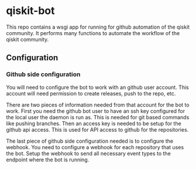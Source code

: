 # qiskit-bot

This repo contains a wsgi app for running for github automation of the 
qiskit community. It performs many functions to automate the workflow of the
qiskit community.

## Configuration


### Github side configuration

You will need to configure the bot to work with an github user account. This
account will need permission to create releases, push to the repo, etc.

There are two pieces of information needed from that account for the bot to
work. First you need the github bot user to have an ssh key configured for the
local user the daemon is run as. This is needed for git based commands like
pushing branches. Then an access key is needed to be setup for the github api
access. This is used for API access to github for the repositories.

The last piece of github side configuration needed is to configure the webhook.
You need to configure a webhook for each repository that uses the bot. Setup
the webhook to send all necessary event types to the endpoint where the bot
is running.
